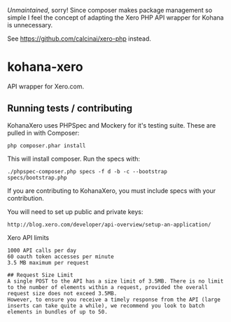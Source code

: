 *Unmaintained*, sorry! Since composer makes package management so simple I feel the concept of adapting the Xero PHP API wrapper for Kohana is unnecessary.

See https://github.com/calcinai/xero-php instead.

kohana-xero
===========

API wrapper for Xero.com.

## Running tests / contributing

KohanaXero uses PHPSpec and Mockery for it's testing suite. These are pulled in with Composer:

	php composer.phar install

This will install composer. Run the specs with:

	./phpspec-composer.php specs -f d -b -c --bootstrap specs/bootstrap.php

If you are contributing to KohanaXero, you must include specs with your contribution.

You will need to set up public and private keys:

    http://blog.xero.com/developer/api-overview/setup-an-application/

Xero API limits

    1000 API calls per day
    60 oauth token accesses per minute
    3.5 MB maximum per request

    ## Request Size Limit
    A single POST to the API has a size limit of 3.5MB. There is no limit to the number of elements within a request, provided the overall request size does not exceed 3.5MB.
    However, to ensure you receive a timely response from the API (large inserts can take quite a while), we recommend you look to batch elements in bundles of up to 50.
